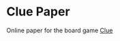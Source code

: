 <div>
    <h1>Clue Paper</h1>
    <span>Online paper for the board game <a href="https://en.wikipedia.org/wiki/Cluedo">Clue</a></span>
</div>
